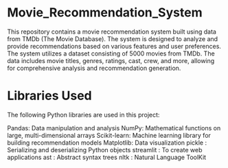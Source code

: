 # Movie_Recommendation_System

This repository contains a movie recommendation system built using data from TMDb (The Movie Database). The system is designed to analyze and provide recommendations based on various features and user preferences.
The system utilizes a dataset consisting of 5000 movies from TMDb. The data includes movie titles, genres, ratings, cast, crew, and more, allowing for comprehensive analysis and recommendation generation.

# Libraries Used
The following Python libraries are used in this project:

Pandas: Data manipulation and analysis
NumPy: Mathematical functions on large, multi-dimensional arrays
Scikit-learn: Machine learning library for building recommendation models
Matplotlib: Data visualization
pickle : Serializing and deserializing Python objects
streamlit : To create web applications
ast : Abstract syntax trees
nltk : Natural Language ToolKit

